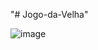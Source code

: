 "# Jogo-da-Velha"

![image](https://github.com/user-attachments/assets/c9f24445-b6f0-4872-a27f-49c37596a0f3)


